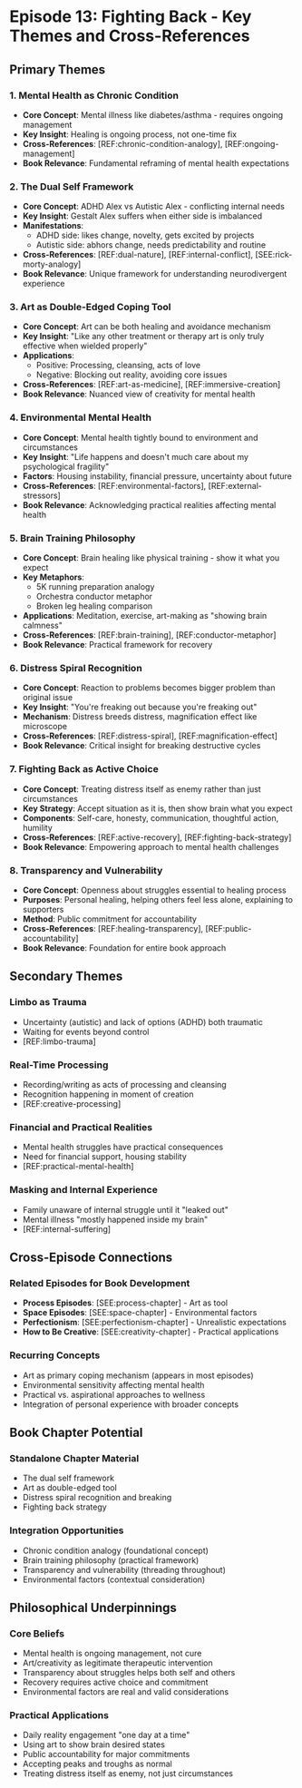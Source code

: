 # Episode 13: Fighting Back - Key Themes and Cross-References

## Primary Themes

### 1. Mental Health as Chronic Condition
- **Core Concept**: Mental illness like diabetes/asthma - requires ongoing management
- **Key Insight**: Healing is ongoing process, not one-time fix
- **Cross-References**: [REF:chronic-condition-analogy], [REF:ongoing-management]
- **Book Relevance**: Fundamental reframing of mental health expectations

### 2. The Dual Self Framework
- **Core Concept**: ADHD Alex vs Autistic Alex - conflicting internal needs
- **Key Insight**: Gestalt Alex suffers when either side is imbalanced
- **Manifestations**: 
  - ADHD side: likes change, novelty, gets excited by projects
  - Autistic side: abhors change, needs predictability and routine
- **Cross-References**: [REF:dual-nature], [REF:internal-conflict], [SEE:rick-morty-analogy]
- **Book Relevance**: Unique framework for understanding neurodivergent experience

### 3. Art as Double-Edged Coping Tool
- **Core Concept**: Art can be both healing and avoidance mechanism
- **Key Insight**: "Like any other treatment or therapy art is only truly effective when wielded properly"
- **Applications**: 
  - Positive: Processing, cleansing, acts of love
  - Negative: Blocking out reality, avoiding core issues
- **Cross-References**: [REF:art-as-medicine], [REF:immersive-creation]
- **Book Relevance**: Nuanced view of creativity for mental health

### 4. Environmental Mental Health
- **Core Concept**: Mental health tightly bound to environment and circumstances
- **Key Insight**: "Life happens and doesn't much care about my psychological fragility"
- **Factors**: Housing instability, financial pressure, uncertainty about future
- **Cross-References**: [REF:environmental-factors], [REF:external-stressors]
- **Book Relevance**: Acknowledging practical realities affecting mental health

### 5. Brain Training Philosophy
- **Core Concept**: Brain healing like physical training - show it what you expect
- **Key Metaphors**: 
  - 5K running preparation analogy
  - Orchestra conductor metaphor
  - Broken leg healing comparison
- **Applications**: Meditation, exercise, art-making as "showing brain calmness"
- **Cross-References**: [REF:brain-training], [REF:conductor-metaphor]
- **Book Relevance**: Practical framework for recovery

### 6. Distress Spiral Recognition
- **Core Concept**: Reaction to problems becomes bigger problem than original issue
- **Key Insight**: "You're freaking out because you're freaking out"
- **Mechanism**: Distress breeds distress, magnification effect like microscope
- **Cross-References**: [REF:distress-spiral], [REF:magnification-effect]
- **Book Relevance**: Critical insight for breaking destructive cycles

### 7. Fighting Back as Active Choice
- **Core Concept**: Treating distress itself as enemy rather than just circumstances
- **Key Strategy**: Accept situation as it is, then show brain what you expect
- **Components**: Self-care, honesty, communication, thoughtful action, humility
- **Cross-References**: [REF:active-recovery], [REF:fighting-back-strategy]
- **Book Relevance**: Empowering approach to mental health challenges

### 8. Transparency and Vulnerability
- **Core Concept**: Openness about struggles essential to healing process
- **Purposes**: Personal healing, helping others feel less alone, explaining to supporters
- **Method**: Public commitment for accountability
- **Cross-References**: [REF:healing-transparency], [REF:public-accountability]
- **Book Relevance**: Foundation for entire book approach

## Secondary Themes

### Limbo as Trauma
- Uncertainty (autistic) and lack of options (ADHD) both traumatic
- Waiting for events beyond control
- [REF:limbo-trauma]

### Real-Time Processing
- Recording/writing as acts of processing and cleansing
- Recognition happening in moment of creation
- [REF:creative-processing]

### Financial and Practical Realities
- Mental health struggles have practical consequences
- Need for financial support, housing stability
- [REF:practical-mental-health]

### Masking and Internal Experience
- Family unaware of internal struggle until it "leaked out"
- Mental illness "mostly happened inside my brain"
- [REF:internal-suffering]

## Cross-Episode Connections

### Related Episodes for Book Development
- **Process Episodes**: [SEE:process-chapter] - Art as tool
- **Space Episodes**: [SEE:space-chapter] - Environmental factors
- **Perfectionism**: [SEE:perfectionism-chapter] - Unrealistic expectations
- **How to Be Creative**: [SEE:creativity-chapter] - Practical applications

### Recurring Concepts
- Art as primary coping mechanism (appears in most episodes)
- Environmental sensitivity affecting mental health
- Practical vs. aspirational approaches to wellness
- Integration of personal experience with broader concepts

## Book Chapter Potential

### Standalone Chapter Material
- The dual self framework
- Art as double-edged tool
- Distress spiral recognition and breaking
- Fighting back strategy

### Integration Opportunities
- Chronic condition analogy (foundational concept)
- Brain training philosophy (practical framework)
- Transparency and vulnerability (threading throughout)
- Environmental factors (contextual consideration)

## Philosophical Underpinnings

### Core Beliefs
- Mental health is ongoing management, not cure
- Art/creativity as legitimate therapeutic intervention
- Transparency about struggles helps both self and others
- Recovery requires active choice and commitment
- Environmental factors are real and valid considerations

### Practical Applications
- Daily reality engagement "one day at a time"
- Using art to show brain desired states
- Public accountability for major commitments
- Accepting peaks and troughs as normal
- Treating distress itself as enemy, not just circumstances
